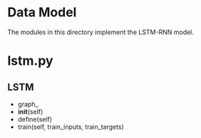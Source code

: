 # Data Model

The modules in this directory implement the LSTM-RNN model. 

# lstm.py
## LSTM
* graph_
* __init__(self)
* define(self)
* train(self, train_inputs, train_targets)